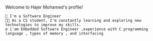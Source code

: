 

Welcome to Hajer Mohamed's profile!

    🏢 I'm a Software Engineer
    👨‍💻 As a CS student, I'm constantly learning and exploring new technologies to improve my skills.
    ⚙️ i'am Embedded Software Engineer ,experience with C programming language , types of memory , and interfacing 

